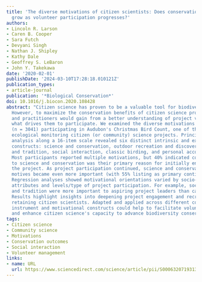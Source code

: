 ```yaml
---
title: 'The diverse motivations of citizen scientists: Does conservation emphasis
  grow as volunteer participation progresses?'
authors:
- Lincoln R. Larson
- Caren B. Cooper
- Sara Futch
- Devyani Singh
- Nathan J. Shipley
- Kathy Dale
- Geoffrey S. LeBaron
- John Y. Takekawa
date: '2020-02-01'
publishDate: '2024-03-10T17:28:18.010121Z'
publication_types:
- article-journal
publication: '*Biological Conservation*'
doi: 10.1016/j.biocon.2020.108428
abstract: "Citizen science has proven to be a valuable tool for biodiversity conservation.
  However, to maximize the conservation benefits of citizen science programs, researchers
  and practitioners would gain from a better understanding of project volunteers and
  what drives them to participate. We examined the diverse motivations of volunteers
  (n = 3041) participating in Audubon's Christmas Bird Count, one of the world's oldest
  ecological monitoring citizen (or community) science projects. Principal axis factor
  analysis along a 16-item scale revealed six distinct intrinsic and extrinsic motivational
  constructs: science and conservation, outdoor recreation and discovery, commitment
  and tradition, social interaction, classic birding, and personal accomplishment.
  Most participants reported multiple motivations, but 40% indicated contribution
  to science and conservation was their primary reason for initially engaging with
  the project. As project participation continued, science and conservation-related
  motives became even more important (with 55% listing as primary continuing motivation).
  Regression analyses showed motivational orientations varied by socio-demographic
  attributes and levels/type of project participation. For example, social interaction
  and tradition were more important to aspiring project leaders than casual observers.
  Results highlight insights into deepening project engagement and recruiting and
  retaining citizen scientists. Adapted and applied across different contexts, our
  instrument and motivational constructs could help to facilitate volunteer management
  and enhance citizen science's capacity to advance biodiversity conservation goals."
tags:
- Citizen science
- Community science
- Motivations
- Conservation outcomes
- Social interaction
- Volunteer management
links:
- name: URL
  url: https://www.sciencedirect.com/science/article/pii/S0006320719313576
---
```

